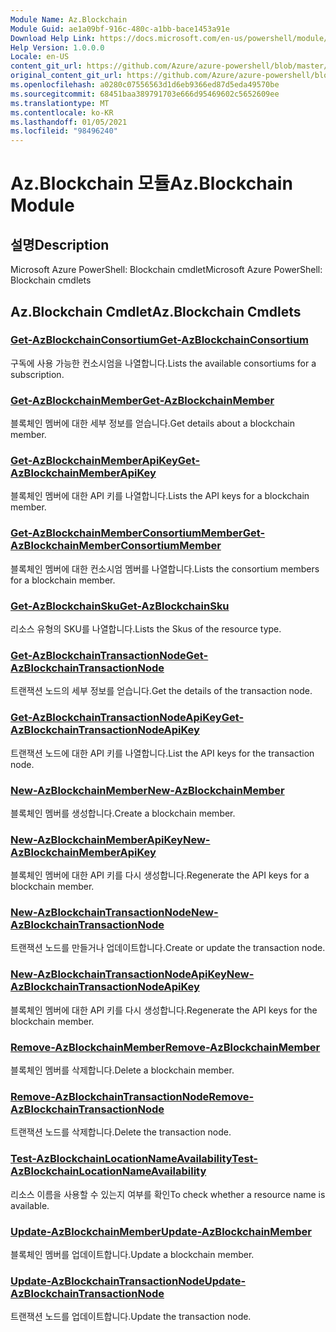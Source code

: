 ```yaml
---
Module Name: Az.Blockchain
Module Guid: ae1a09bf-916c-480c-a1bb-bace1453a91e
Download Help Link: https://docs.microsoft.com/en-us/powershell/module/az.blockchain
Help Version: 1.0.0.0
Locale: en-US
content_git_url: https://github.com/Azure/azure-powershell/blob/master/src/Blockchain/help/Az.Blockchain.md
original_content_git_url: https://github.com/Azure/azure-powershell/blob/master/src/Blockchain/help/Az.Blockchain.md
ms.openlocfilehash: a0280c07556563d1d6eb9366ed87d5eda49570be
ms.sourcegitcommit: 68451baa389791703e666d95469602c5652609ee
ms.translationtype: MT
ms.contentlocale: ko-KR
ms.lasthandoff: 01/05/2021
ms.locfileid: "98496240"
---
```

# <span data-ttu-id="31303-101">Az.Blockchain 모듈</span><span class="sxs-lookup"><span data-stu-id="31303-101">Az.Blockchain Module</span></span>
## <span data-ttu-id="31303-102">설명</span><span class="sxs-lookup"><span data-stu-id="31303-102">Description</span></span>
<span data-ttu-id="31303-103">Microsoft Azure PowerShell: Blockchain cmdlet</span><span class="sxs-lookup"><span data-stu-id="31303-103">Microsoft Azure PowerShell: Blockchain cmdlets</span></span>

## <span data-ttu-id="31303-104">Az.Blockchain Cmdlet</span><span class="sxs-lookup"><span data-stu-id="31303-104">Az.Blockchain Cmdlets</span></span>
### [<span data-ttu-id="31303-105">Get-AzBlockchainConsortium</span><span class="sxs-lookup"><span data-stu-id="31303-105">Get-AzBlockchainConsortium</span></span>](Get-AzBlockchainConsortium.md)
<span data-ttu-id="31303-106">구독에 사용 가능한 컨소시엄을 나열합니다.</span><span class="sxs-lookup"><span data-stu-id="31303-106">Lists the available consortiums for a subscription.</span></span>

### [<span data-ttu-id="31303-107">Get-AzBlockchainMember</span><span class="sxs-lookup"><span data-stu-id="31303-107">Get-AzBlockchainMember</span></span>](Get-AzBlockchainMember.md)
<span data-ttu-id="31303-108">블록체인 멤버에 대한 세부 정보를 얻습니다.</span><span class="sxs-lookup"><span data-stu-id="31303-108">Get details about a blockchain member.</span></span>

### [<span data-ttu-id="31303-109">Get-AzBlockchainMemberApiKey</span><span class="sxs-lookup"><span data-stu-id="31303-109">Get-AzBlockchainMemberApiKey</span></span>](Get-AzBlockchainMemberApiKey.md)
<span data-ttu-id="31303-110">블록체인 멤버에 대한 API 키를 나열합니다.</span><span class="sxs-lookup"><span data-stu-id="31303-110">Lists the API keys for a blockchain member.</span></span>

### [<span data-ttu-id="31303-111">Get-AzBlockchainMemberConsortiumMember</span><span class="sxs-lookup"><span data-stu-id="31303-111">Get-AzBlockchainMemberConsortiumMember</span></span>](Get-AzBlockchainMemberConsortiumMember.md)
<span data-ttu-id="31303-112">블록체인 멤버에 대한 컨소시엄 멤버를 나열합니다.</span><span class="sxs-lookup"><span data-stu-id="31303-112">Lists the consortium members for a blockchain member.</span></span>

### [<span data-ttu-id="31303-113">Get-AzBlockchainSku</span><span class="sxs-lookup"><span data-stu-id="31303-113">Get-AzBlockchainSku</span></span>](Get-AzBlockchainSku.md)
<span data-ttu-id="31303-114">리소스 유형의 SKU를 나열합니다.</span><span class="sxs-lookup"><span data-stu-id="31303-114">Lists the Skus of the resource type.</span></span>

### [<span data-ttu-id="31303-115">Get-AzBlockchainTransactionNode</span><span class="sxs-lookup"><span data-stu-id="31303-115">Get-AzBlockchainTransactionNode</span></span>](Get-AzBlockchainTransactionNode.md)
<span data-ttu-id="31303-116">트랜잭션 노드의 세부 정보를 얻습니다.</span><span class="sxs-lookup"><span data-stu-id="31303-116">Get the details of the transaction node.</span></span>

### [<span data-ttu-id="31303-117">Get-AzBlockchainTransactionNodeApiKey</span><span class="sxs-lookup"><span data-stu-id="31303-117">Get-AzBlockchainTransactionNodeApiKey</span></span>](Get-AzBlockchainTransactionNodeApiKey.md)
<span data-ttu-id="31303-118">트랜잭션 노드에 대한 API 키를 나열합니다.</span><span class="sxs-lookup"><span data-stu-id="31303-118">List the API keys for the transaction node.</span></span>

### [<span data-ttu-id="31303-119">New-AzBlockchainMember</span><span class="sxs-lookup"><span data-stu-id="31303-119">New-AzBlockchainMember</span></span>](New-AzBlockchainMember.md)
<span data-ttu-id="31303-120">블록체인 멤버를 생성합니다.</span><span class="sxs-lookup"><span data-stu-id="31303-120">Create a blockchain member.</span></span>

### [<span data-ttu-id="31303-121">New-AzBlockchainMemberApiKey</span><span class="sxs-lookup"><span data-stu-id="31303-121">New-AzBlockchainMemberApiKey</span></span>](New-AzBlockchainMemberApiKey.md)
<span data-ttu-id="31303-122">블록체인 멤버에 대한 API 키를 다시 생성합니다.</span><span class="sxs-lookup"><span data-stu-id="31303-122">Regenerate the API keys for a blockchain member.</span></span>

### [<span data-ttu-id="31303-123">New-AzBlockchainTransactionNode</span><span class="sxs-lookup"><span data-stu-id="31303-123">New-AzBlockchainTransactionNode</span></span>](New-AzBlockchainTransactionNode.md)
<span data-ttu-id="31303-124">트랜잭션 노드를 만들거나 업데이트합니다.</span><span class="sxs-lookup"><span data-stu-id="31303-124">Create or update the transaction node.</span></span>

### [<span data-ttu-id="31303-125">New-AzBlockchainTransactionNodeApiKey</span><span class="sxs-lookup"><span data-stu-id="31303-125">New-AzBlockchainTransactionNodeApiKey</span></span>](New-AzBlockchainTransactionNodeApiKey.md)
<span data-ttu-id="31303-126">블록체인 멤버에 대한 API 키를 다시 생성합니다.</span><span class="sxs-lookup"><span data-stu-id="31303-126">Regenerate the API keys for the blockchain member.</span></span>

### [<span data-ttu-id="31303-127">Remove-AzBlockchainMember</span><span class="sxs-lookup"><span data-stu-id="31303-127">Remove-AzBlockchainMember</span></span>](Remove-AzBlockchainMember.md)
<span data-ttu-id="31303-128">블록체인 멤버를 삭제합니다.</span><span class="sxs-lookup"><span data-stu-id="31303-128">Delete a blockchain member.</span></span>

### [<span data-ttu-id="31303-129">Remove-AzBlockchainTransactionNode</span><span class="sxs-lookup"><span data-stu-id="31303-129">Remove-AzBlockchainTransactionNode</span></span>](Remove-AzBlockchainTransactionNode.md)
<span data-ttu-id="31303-130">트랜잭션 노드를 삭제합니다.</span><span class="sxs-lookup"><span data-stu-id="31303-130">Delete the transaction node.</span></span>

### [<span data-ttu-id="31303-131">Test-AzBlockchainLocationNameAvailability</span><span class="sxs-lookup"><span data-stu-id="31303-131">Test-AzBlockchainLocationNameAvailability</span></span>](Test-AzBlockchainLocationNameAvailability.md)
<span data-ttu-id="31303-132">리소스 이름을 사용할 수 있는지 여부를 확인</span><span class="sxs-lookup"><span data-stu-id="31303-132">To check whether a resource name is available.</span></span>

### [<span data-ttu-id="31303-133">Update-AzBlockchainMember</span><span class="sxs-lookup"><span data-stu-id="31303-133">Update-AzBlockchainMember</span></span>](Update-AzBlockchainMember.md)
<span data-ttu-id="31303-134">블록체인 멤버를 업데이트합니다.</span><span class="sxs-lookup"><span data-stu-id="31303-134">Update a blockchain member.</span></span>

### [<span data-ttu-id="31303-135">Update-AzBlockchainTransactionNode</span><span class="sxs-lookup"><span data-stu-id="31303-135">Update-AzBlockchainTransactionNode</span></span>](Update-AzBlockchainTransactionNode.md)
<span data-ttu-id="31303-136">트랜잭션 노드를 업데이트합니다.</span><span class="sxs-lookup"><span data-stu-id="31303-136">Update the transaction node.</span></span>

